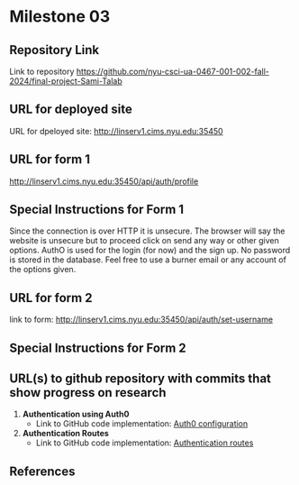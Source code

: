 Milestone 03
===

Repository Link
---
Link to repository https://github.com/nyu-csci-ua-0467-001-002-fall-2024/final-project-Sami-Talab

URL for deployed site 
---
URL for dpeloyed site: http://linserv1.cims.nyu.edu:35450

URL for form 1 
---
http://linserv1.cims.nyu.edu:35450/api/auth/profile

Special Instructions for Form 1
---
Since the connection is over HTTP it is unsecure. The browser will say the website is unsecure but to proceed click on send any way or other given options.
AuthO is used for the login (for now) and the sign up. No password is stored in the database.
Feel free to use a burner email or any account of the options given. 

URL for form 2 
---
link to form: http://linserv1.cims.nyu.edu:35450/api/auth/set-username

Special Instructions for Form 2
---

URL(s) to github repository with commits that show progress on research
--- 
1. **Authentication using Auth0**
   - Link to GitHub code implementation: [Auth0 configuration](https://github.com/nyu-csci-ua-0467-001-002-fall-2024/final-project-Sami-Talab/blob/master/app.mjs#L33-L40) 
2. **Authentication Routes**
   - Link to GitHub code implementation: [Authentication routes](https://github.com/nyu-csci-ua-0467-001-002-fall-2024/final-project-Sami-Talab/blob/master/routes/auth.mjs) 
   
References 
---

